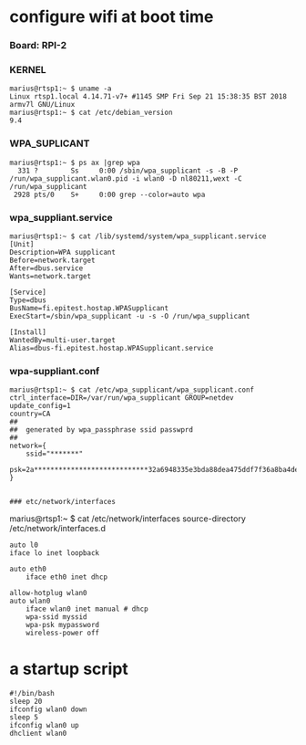 # configure wifi at boot time


### Board:  RPI-2

### KERNEL 

```
marius@rtsp1:~ $ uname -a
Linux rtsp1.local 4.14.71-v7+ #1145 SMP Fri Sep 21 15:38:35 BST 2018 armv7l GNU/Linux
marius@rtsp1:~ $ cat /etc/debian_version 
9.4
```

### WPA_SUPLICANT
```
marius@rtsp1:~ $ ps ax |grep wpa
  331 ?        Ss     0:00 /sbin/wpa_supplicant -s -B -P /run/wpa_supplicant.wlan0.pid -i wlan0 -D nl80211,wext -C /run/wpa_supplicant
 2928 pts/0    S+     0:00 grep --color=auto wpa
```

### wpa_suppliant.service

```
marius@rtsp1:~ $ cat /lib/systemd/system/wpa_supplicant.service 
[Unit]
Description=WPA supplicant
Before=network.target
After=dbus.service
Wants=network.target

[Service]
Type=dbus
BusName=fi.epitest.hostap.WPASupplicant
ExecStart=/sbin/wpa_supplicant -u -s -O /run/wpa_supplicant

[Install]
WantedBy=multi-user.target
Alias=dbus-fi.epitest.hostap.WPASupplicant.service

```

### wpa-suppliant.conf
```
marius@rtsp1:~ $ cat /etc/wpa_supplicant/wpa_supplicant.conf 
ctrl_interface=DIR=/var/run/wpa_supplicant GROUP=netdev
update_config=1
country=CA
##
##  generated by wpa_passphrase ssid passwprd
##
network={
	ssid="*******"
	psk=2a****************************32a6948335e3bda88dea475ddf7f36a8ba4de0********f00e55d592cf4fe
}


### etc/network/interfaces

```
marius@rtsp1:~ $ cat /etc/network/interfaces
source-directory /etc/network/interfaces.d

```
auto l0
iface lo inet loopback

auto eth0
	iface eth0 inet dhcp

allow-hotplug wlan0
auto wlan0
	iface wlan0 inet manual # dhcp
	wpa-ssid myssid
	wpa-psk mypassword
	wireless-power off
```


# a startup script 
```
#!/bin/bash
sleep 20
ifconfig wlan0 down
sleep 5
ifconfig wlan0 up
dhclient wlan0
```


